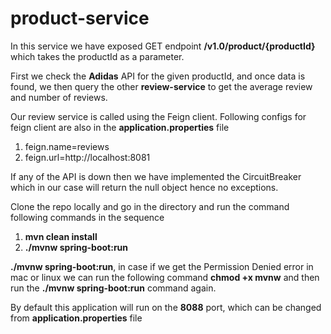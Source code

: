 
# product-service
In this service we have exposed GET endpoint **/v1.0/product/{productId}** which takes the productId as a parameter. 

First we check the **Adidas** API for the given productId, and once data is found, we then query the other **review-service** to get the average review and number of reviews. 

Our review service is called using the Feign client. 
Following configs for feign client are also in the **application.properties** file

1. feign.name=reviews
2. feign.url=http://localhost:8081

If any of the API is down then we have implemented the CircuitBreaker which in our case will return the null object hence no exceptions. 



Clone the repo locally and go in the directory and run the command following commands in the sequence

 1. **mvn clean install**
 2. **./mvnw spring-boot:run**

 **./mvnw spring-boot:run**, in case if we get the Permission Denied error in mac or linux we can run the following command **chmod +x mvnw** and then run the **./mvnw spring-boot:run** command again. 

By default this application will run on the **8088** port, which can be changed from **application.properties** file
